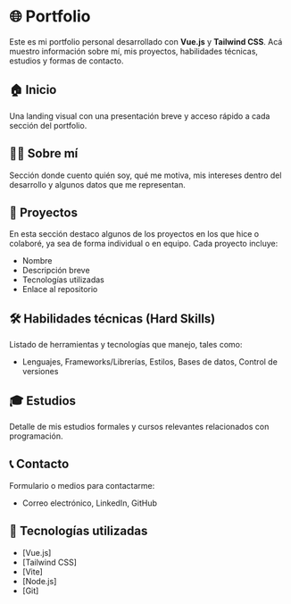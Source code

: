 # 🌐 Portfolio

Este es mi portfolio personal desarrollado con **Vue.js** y **Tailwind CSS**. Acá muestro información sobre mí, mis proyectos, habilidades técnicas, estudios y formas de contacto.

## 🏠 Inicio

Una landing visual con una presentación breve y acceso rápido a cada sección del portfolio.

## 👩‍💻 Sobre mí

Sección donde cuento quién soy, qué me motiva, mis intereses dentro del desarrollo y algunos datos que me representan.

## 💼 Proyectos

En esta sección destaco algunos de los proyectos en los que hice o colaboré, ya sea de forma individual o en equipo. Cada proyecto incluye:

- Nombre
- Descripción breve
- Tecnologías utilizadas
- Enlace al repositorio

## 🛠️ Habilidades técnicas (Hard Skills)

Listado de herramientas y tecnologías que manejo, tales como:

- Lenguajes, Frameworks/Librerías, Estilos, Bases de datos, Control de versiones

## 🎓 Estudios

Detalle de mis estudios formales y cursos relevantes relacionados con programación.

## 📞 Contacto

Formulario o medios para contactarme:

-  Correo electrónico, LinkedIn, GitHub

## 🧰 Tecnologías utilizadas

- [Vue.js]
- [Tailwind CSS]
- [Vite]
- [Node.js]
- [Git]


